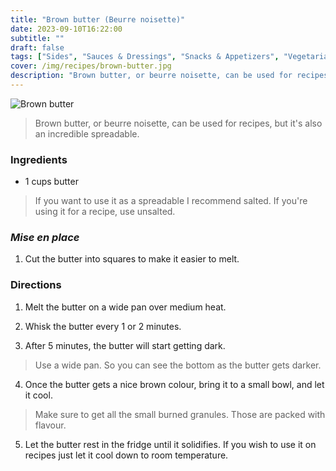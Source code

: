 ```yaml
---
title: "Brown butter (Beurre noisette)"
date: 2023-09-10T16:22:00
subtitle: ""
draft: false
tags: ["Sides", "Sauces & Dressings", "Snacks & Appetizers", "Vegetarian"]
cover: /img/recipes/brown-butter.jpg
description: "Brown butter, or beurre noisette, can be used for recipes, but it's also an incredible spreadable."
---
```


<div class="my-flexbox row-collapse center basic-gap" >
  <div>
    <img src="/img/recipes/brown-butter.jpg" alt="Brown butter" class="cover-img">
  </div>
  <div>
    <blockquote>
      Brown butter, or beurre noisette, can be used for recipes, but it's also an incredible spreadable.
    </blockquote>
  </div>
</div>

### Ingredients

- 1 cups butter

> If you want to use it as a spreadable I recommend salted. If you're using it for a recipe, use unsalted.

### _Mise en place_

1. Cut the butter into squares to make it easier to melt.

### Directions

1. Melt the butter on a wide pan over medium heat.

2. Whisk the butter every 1 or 2 minutes.

3. After 5 minutes, the butter will start getting dark.

<blockquote class="with-roo">Use a wide pan. So you can see the bottom as the butter gets darker.</blockquote>

4. Once the butter gets a nice brown colour, bring it to a small bowl, and let it cool.

> Make sure to get all the small burned granules. Those are packed with flavour.

5. Let the butter rest in the fridge until it solidifies. If you wish to use it on recipes just let it cool down to room temperature.

